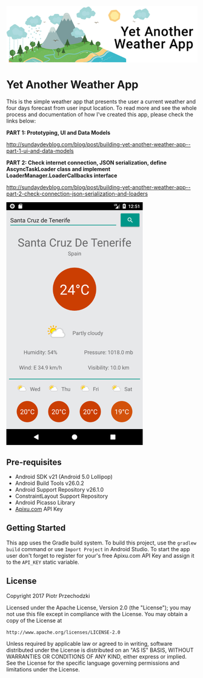 ![Yet Another Weather App](https://github.com/Pio-Trek/YetAnotherWeatherApp/blob/master/art/banner.png)

# Yet Another Weather App

This is the simple weather app that presents the user a current weather and four days forecast from user input location.
To read more and see the whole process and documentation of how I've created this app, please check the links below:

**PART 1: Prototyping, UI and Data Models**

http://sundaydevblog.com/blog/post/building-yet-another-weather-app--part-1-ui-and-data-models

**PART 2: Check internet connection, JSON serialization, define AscyncTaskLoader class and implement LoaderManager.LoaderCallbacks<D> interface**

http://sundaydevblog.com/blog/post/building-yet-another-weather-app--part-2-check-connection-json-serialization-and-loaders

![Sample screen](https://github.com/Pio-Trek/YetAnotherWeatherApp/blob/master/art/app01.png)

## Pre-requisites

- Android SDK v21 (Android 5.0 Lollipop)
- Android Build Tools v26.0.2
- Android Support Repository v26.1.0
- ConstraintLayout Support Repository
- Android Picasso Library
- [Apixu.com](https://www.apixu.com/signup.aspx) API Key

## Getting Started

This app uses the Gradle build system. To build this project, use the `gradlew build` command or use `Import Project` in Android Studio.
To start the app user don't forget to register for your's free Apixu.com API Key and assign it to the `API_KEY` static variable.

## License

Copyright 2017 Piotr Przechodzki

Licensed under the Apache License, Version 2.0 (the "License");
you may not use this file except in compliance with the License.
You may obtain a copy of the License at

    http://www.apache.org/licenses/LICENSE-2.0

Unless required by applicable law or agreed to in writing, software
distributed under the License is distributed on an "AS IS" BASIS,
WITHOUT WARRANTIES OR CONDITIONS OF ANY KIND, either express or implied.
See the License for the specific language governing permissions and
limitations under the License.